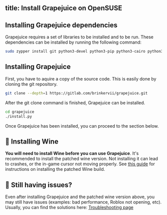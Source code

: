 title: Install Grapejuice on OpenSUSE
---
## Installing Grapejuice dependencies

Grapejuice requires a set of libraries to be installed and to be run. These dependencies can be installed by running the
following command:

```sh
sudo zypper install git python3-devel python3-pip python3-cairo python3-gobject-Gdk cairo-devel gobject-introspection-devel make xdg-utils typelib-1_0-Gtk-3_0
```

## Installing Grapejuice

First, you have to aquire a copy of the source code. This is easily done by cloning the git repository.

```sh
git clone --depth=1 https://gitlab.com/brinkervii/grapejuice.git
```

After the git clone command is finished, Grapejuice can be installed.

```sh
cd grapejuice
./install.py
```

Once Grapejuice has been installed, you can proceed to the section below.

## 🍷 Installing Wine

**You will need to install Wine before you can use Grapejuice**.
It's recommended to install the patched wine version. Not installing it can lead to crashes, or the in-game cursor not moving properly.
See [this guide](../Guides/Installing-Wine) for instructions on installing the patched Wine build.

## 🤔 Still having issues?

Even after installing Grapejuice and the patched wine version above, you may still have issues (examples: bad performance, Roblox not opening, etc). Usually, you can find the solutions here: [Troubleshooting page](../Troubleshooting)
